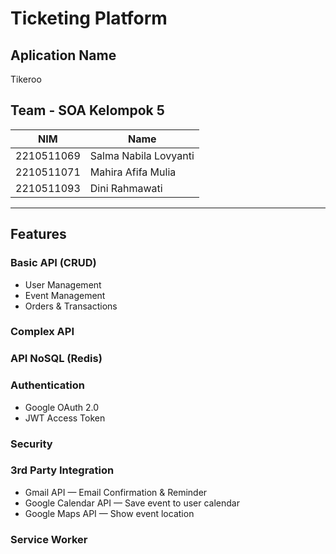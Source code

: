 # Ticketing Platform 

## Aplication Name
Tikeroo

## Team - SOA Kelompok 5

| NIM         | Name                    |
|-------------|-------------------------|
| 2210511069  | Salma Nabila Lovyanti   |
| 2210511071  | Mahira Afifa Mulia      |
| 2210511093  | Dini Rahmawati          |

---

## Features

### Basic API (CRUD)
- User Management
- Event Management
- Orders & Transactions

### Complex API


### API NoSQL (Redis)


### Authentication
- Google OAuth 2.0
- JWT Access Token

### Security


### 3rd Party Integration
- Gmail API — Email Confirmation & Reminder
- Google Calendar API — Save event to user calendar
- Google Maps API — Show event location

### Service Worker


